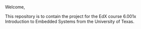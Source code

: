 Welcome,

This repository is to contain the project for the EdX course 6.001x Introduction to Embedded Systems from the University of Texas.
